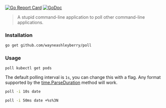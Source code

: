 [![Go Report Card](https://goreportcard.com/badge/github.com/wayneashleyberry/poll)](https://goreportcard.com/report/github.com/wayneashleyberry/poll)
[![GoDoc](https://godoc.org/github.com/wayneashleyberry/poll?status.svg)](https://godoc.org/github.com/wayneashleyberry/poll)

> A stupid command-line application to poll other command-line applications.

### Installation

```sh
go get github.com/wayneashleyberry/poll
```

### Usage

```
poll kubectl get pods
```

The default polling interval is `1s`, you can change this with a flag. Any
format supported by the
[time.ParseDuration](https://golang.org/pkg/time/#ParseDuration) method will
work.

```sh
poll -i 10s date
```

```sh
poll -i 50ms date +%s%3N
```
